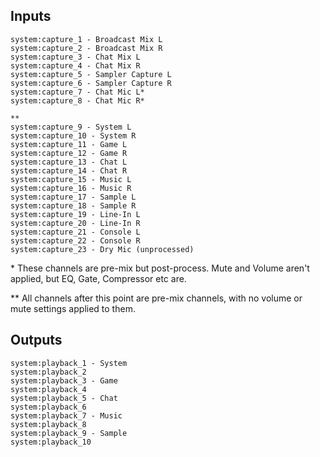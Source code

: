 ## Inputs
```
system:capture_1 - Broadcast Mix L
system:capture_2 - Broadcast Mix R
system:capture_3 - Chat Mix L
system:capture_4 - Chat Mix R
system:capture_5 - Sampler Capture L
system:capture_6 - Sampler Capture R
system:capture_7 - Chat Mic L*
system:capture_8 - Chat Mic R*

** 
system:capture_9 - System L
system:capture_10 - System R
system:capture_11 - Game L
system:capture_12 - Game R
system:capture_13 - Chat L
system:capture_14 - Chat R
system:capture_15 - Music L
system:capture_16 - Music R
system:capture_17 - Sample L
system:capture_18 - Sample R
system:capture_19 - Line-In L
system:capture_20 - Line-In R
system:capture_21 - Console L
system:capture_22 - Console R
system:capture_23 - Dry Mic (unprocessed)
```
\* These channels are pre-mix but post-process. Mute and Volume aren't applied, but EQ, Gate, Compressor etc are.

\** All channels after this point are pre-mix channels, with no volume or mute settings applied to them.

## Outputs
```
system:playback_1 - System
system:playback_2
system:playback_3 - Game
system:playback_4
system:playback_5 - Chat
system:playback_6
system:playback_7 - Music
system:playback_8
system:playback_9 - Sample
system:playback_10
```
